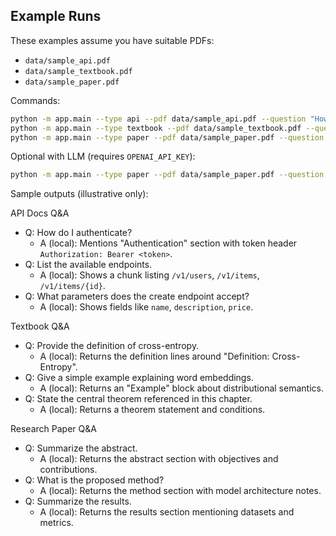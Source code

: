 ## Example Runs

These examples assume you have suitable PDFs:
- `data/sample_api.pdf`
- `data/sample_textbook.pdf`
- `data/sample_paper.pdf`

Commands:
```bash
python -m app.main --type api --pdf data/sample_api.pdf --question "How do I authenticate?"
python -m app.main --type textbook --pdf data/sample_textbook.pdf --question "Provide the definition of cross-entropy."
python -m app.main --type paper --pdf data/sample_paper.pdf --question "Summarize the results"
```

Optional with LLM (requires `OPENAI_API_KEY`):
```bash
python -m app.main --type paper --pdf data/sample_paper.pdf --question "What is the main contribution?" --use-llm
```

Sample outputs (illustrative only):

API Docs Q&A
- Q: How do I authenticate?
  - A (local): Mentions "Authentication" section with token header `Authorization: Bearer <token>`.
- Q: List the available endpoints.
  - A (local): Shows a chunk listing `/v1/users`, `/v1/items`, `/v1/items/{id}`.
- Q: What parameters does the create endpoint accept?
  - A (local): Shows fields like `name`, `description`, `price`.

Textbook Q&A
- Q: Provide the definition of cross-entropy.
  - A (local): Returns the definition lines around "Definition: Cross-Entropy".
- Q: Give a simple example explaining word embeddings.
  - A (local): Returns an "Example" block about distributional semantics.
- Q: State the central theorem referenced in this chapter.
  - A (local): Returns a theorem statement and conditions.

Research Paper Q&A
- Q: Summarize the abstract.
  - A (local): Returns the abstract section with objectives and contributions.
- Q: What is the proposed method?
  - A (local): Returns the method section with model architecture notes.
- Q: Summarize the results.
  - A (local): Returns the results section mentioning datasets and metrics.


